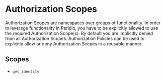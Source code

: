 # Authorization Scopes

Authorization Scopes are namespaces over groups of functionality. In order to leverage functionality in Peridio, you have to be explicitly allowed to use the required Authorization Scope(s). By default you are implicitly denied from all Authorization Scopes. Authorization Policies can be used to explicitly allow or deny Authorization Scopes in a reusable manner.

## Scopes

- `get_identity`
